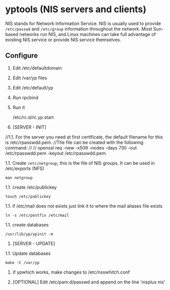 # yptools (NIS servers and clients)

NIS stands for Network Information Service. NIS is usually used to
provide `/etc/passwd` and `/etc/group` information throughout the network.
Most Sun-based networks run NIS, and Linux machines can take full
advantage of existing NIS service or provide NIS service themselves.

## Configure

1. Edit /etc/defaultdomain

1. Edit /var/yp files

1. Edit /etc/default/yp

1. Run rpcbind

1. Run it

	/etc/rc.d/rc.yp start

1. [SERVER - INIT]

//1.1. For the server you need at first certificate, the default filename for this is /etc/rpasswdd.pem.
//The file can be created with the following command:
//
//	openssl req -new -x509 -nodes -days 730 -out /etc/rpasswdd.pem -keyout /etc/rpasswdd.pem

1.1. Create `/etc/netgroup`, this is the file of NIS groups. It can be used in /etc/exports (NFS)

	man netgroup

1.1. create /etc/publickey

	touch /etc/publickey

1.1. if /etc/mail does not exists just link it to where the mail aliases file exists

	ln -s /etc/postfix /etc/mail

1.1. create databases

	/usr/lib/yp/ypinit -m
	
1. [SERVER - UPDATE]

1.1. Update databases

	make -C /var/yp

1. if ypwhich works, make changes to /etc/nsswhitch.conf

1. [OPTIONAL] Edit /etc/pam.d/passwd and append on the line 'nisplus nis'


